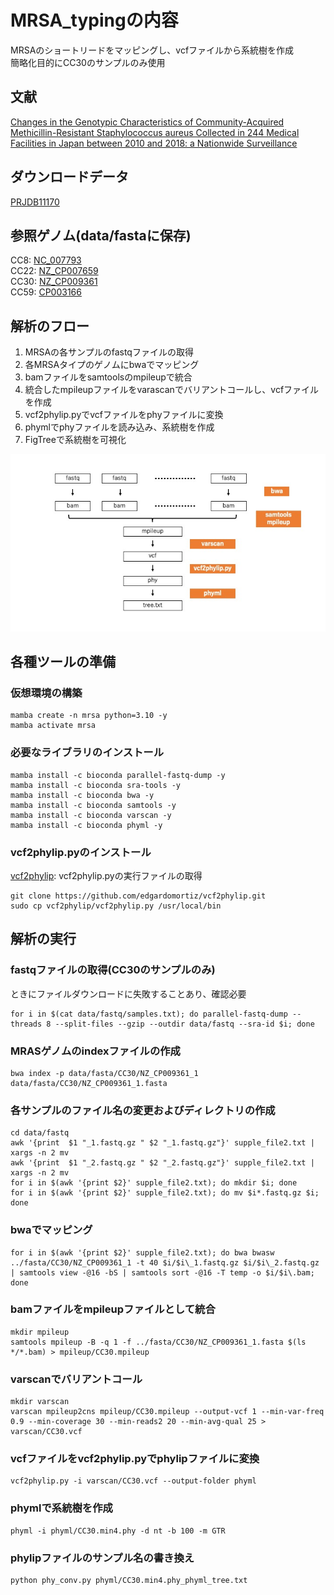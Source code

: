 # MRSA_typingの内容
MRSAのショートリードをマッピングし、vcfファイルから系統樹を作成<br>
簡略化目的にCC30のサンプルのみ使用

## 文献
[Changes in the Genotypic Characteristics of Community-Acquired Methicillin-Resistant Staphylococcus aureus Collected in 244 Medical Facilities in Japan between 2010 and 2018: a Nationwide Surveillance](https://journals.asm.org/doi/epub/10.1128/spectrum.02272-21)

## ダウンロードデータ
[PRJDB11170](https://www.ncbi.nlm.nih.gov/Traces/study/?acc=DRP008386&o=acc_s%3Aa)

## 参照ゲノム(data/fastaに保存)
CC8: [NC_007793](https://www.ncbi.nlm.nih.gov/nuccore/NC_007793)<br>
CC22: [NZ_CP007659](https://www.ncbi.nlm.nih.gov/nuccore/NZ_CP007659)<br>
CC30: [NZ_CP009361](https://www.ncbi.nlm.nih.gov/nuccore/NZ_CP009361)<br>
CC59: [CP003166](https://www.ncbi.nlm.nih.gov/nuccore/CP003166)

## 解析のフロー
1. MRSAの各サンプルのfastqファイルの取得
2. 各MRSAタイプのゲノムにbwaでマッピング
3. bamファイルをsamtoolsのmpileupで統合
4. 統合したmpileupファイルをvarascanでバリアントコールし、vcfファイルを作成
5. vcf2phylip.pyでvcfファイルをphyファイルに変換
6. phymlでphyファイルを読み込み、系統樹を作成
7. FigTreeで系統樹を可視化
  
!['フロー'](flow.jpeg)

## 各種ツールの準備
### 仮想環境の構築
```
mamba create -n mrsa python=3.10 -y
mamba activate mrsa
```
### 必要なライブラリのインストール
```
mamba install -c bioconda parallel-fastq-dump -y
mamba install -c bioconda sra-tools -y
mamba install -c bioconda bwa -y
mamba install -c bioconda samtools -y
mamba install -c bioconda varscan -y
mamba install -c bioconda phyml -y
```
### vcf2phylip.pyのインストール
[vcf2phylip](https://github.com/edgardomortiz/vcf2phylip): vcf2phylip.pyの実行ファイルの取得
```
git clone https://github.com/edgardomortiz/vcf2phylip.git
sudo cp vcf2phylip/vcf2phylip.py /usr/local/bin
```
## 解析の実行
### fastqファイルの取得(CC30のサンプルのみ)
ときにファイルダウンロードに失敗することあり、確認必要
```
for i in $(cat data/fastq/samples.txt); do parallel-fastq-dump --threads 8 --split-files --gzip --outdir data/fastq --sra-id $i; done
```
### MRASゲノムのindexファイルの作成
```
bwa index -p data/fasta/CC30/NZ_CP009361_1 data/fasta/CC30/NZ_CP009361_1.fasta
```

### 各サンプルのファイル名の変更およびディレクトリの作成
```
cd data/fastq
awk '{print  $1 "_1.fastq.gz " $2 "_1.fastq.gz"}' supple_file2.txt | xargs -n 2 mv
awk '{print  $1 "_2.fastq.gz " $2 "_2.fastq.gz"}' supple_file2.txt | xargs -n 2 mv
for i in $(awk '{print $2}' supple_file2.txt); do mkdir $i; done
for i in $(awk '{print $2}' supple_file2.txt); do mv $i*.fastq.gz $i; done
```
### bwaでマッピング
```
for i in $(awk '{print $2}' supple_file2.txt); do bwa bwasw ../fasta/CC30/NZ_CP009361_1 -t 40 $i/$i\_1.fastq.gz $i/$i\_2.fastq.gz | samtools view -@16 -bS | samtools sort -@16 -T temp -o $i/$i\.bam; done
```
### bamファイルをmpileupファイルとして統合
```
mkdir mpileup
samtools mpileup -B -q 1 -f ../fasta/CC30/NZ_CP009361_1.fasta $(ls */*.bam) > mpileup/CC30.mpileup
```
### varscanでバリアントコール
```
mkdir varscan
varscan mpileup2cns mpileup/CC30.mpileup --output-vcf 1 --min-var-freq 0.9 --min-coverage 30 --min-reads2 20 --min-avg-qual 25 > varscan/CC30.vcf
```
### vcfファイルをvcf2phylip.pyでphylipファイルに変換
```
vcf2phylip.py -i varscan/CC30.vcf --output-folder phyml
```
### phymlで系統樹を作成
```
phyml -i phyml/CC30.min4.phy -d nt -b 100 -m GTR
```
### phylipファイルのサンプル名の書き換え
```
python phy_conv.py phyml/CC30.min4.phy_phyml_tree.txt
```